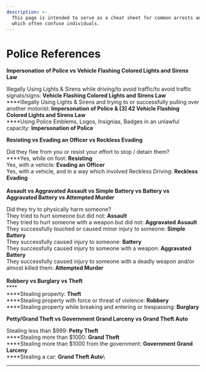 ```yaml
---
description: >-
  This page is intended to serve as a cheat sheet for common arrests and terms
  which often confuse individuals.
---
```


# Police References

&#x20;**Impersonation of Police vs Vehicle Flashing Colored Lights and Sirens Law**

Illegally Using Lights & Sirens while driving/to avoid traffic/to avoid traffic signals/signs: **Vehicle Flashing Colored Lights and Sirens Law**\
****Illegally Using Lights & Sirens and trying to or successfully pulling over another motorist: **Impersonation of Police & \[3] 42 Vehicle Flashing Colored Lights and Sirens Law**\
****Using Police Emblems, Logos, Insignias, Badges in an unlawful capacity: **Impersonation of Police**

**Resisting vs Evading an Officer vs Reckless Evading**

Did they flee from you or resist your effort to stop / detain them?\
****Yes, while on foot: **Resisting**\
Yes, with a vehicle: **Evading an Officer**\
Yes, with a vehicle, and in a way which involved Reckless Driving: **Reckless Evading**\
\
**Assault vs Aggravated Assault vs Simple Battery vs Battery vs Aggravated Battery vs Attempted Murder**

Did they try to physically harm someone?\
They tried to hurt someone but did not: **Assault**\
They tried to hurt someone with a weapon but did not: **Aggravated Assault**\
They successfully touched or caused minor injury to someone: **Simple Battery**\
They successfully caused injury to someone: **Battery**\
They successfully caused injury to someone with a weapon: **Aggravated Battery**\
They successfully caused injury to someone with a deadly weapon and/or almost killed them: **Attempted Murder**\
\
**Robbery vs Burglary vs Theft**\
****\
****Stealing property: **Theft**\
****Stealing property with force or threat of violence: **Robbery**\
****Stealing property while breaking and entering or trespassing: **Burglary**

**Petty/Grand Theft vs Government Grand Larceny vs Grand Theft Auto**

Stealing less than $999: **Petty Theft**\
****Stealing more than $1000: **Grand Theft**\
****Stealing more than $1000 from the government: **Government Grand Larceny**\
****Stealing a car: **Grand Theft Auto**\
****
